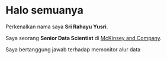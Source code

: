 # Halo semuanya

Perkenalkan nama saya **Sri Rahayu Yusri**.

Saya seorang **Senior Data Scientist** di [McKinsey and Company](https://www.mckinsey.com/).

Saya bertanggung jawab terhadap memonitor alur data
